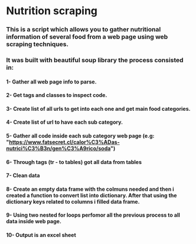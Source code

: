 # Nutrition scraping
### This is a script which allows you to gather nutritional information of several food from a web page using web scraping techniques. 
### It was built with beautiful soup library the process consisted in:
#### 1- Gather all web page info to parse.
#### 2- Get tags and classes to inspect code.
#### 3- Create list of all urls to get into each one and get main food categories.
#### 4- Create list of url to have each sub category.
#### 5- Gather all code inside each sub category web page (e.g: "https://www.fatsecret.cl/calor%C3%ADas-nutrici%C3%B3n/gen%C3%A9rico/soda")
#### 6- Through tags (tr - to tables) got all data from tables
#### 7- Clean data
#### 8- Create an empty data frame with the colmuns needed and then i created a function to convert list into dictionary. After that  using the dictionary keys related to columns i filled data frame.
#### 9- Using two nested for loops perfomor all the previous process to all data inside web page.
#### 10- Output is an excel sheet
